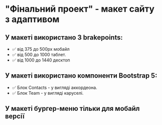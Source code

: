 # "Фінальний проект" - макет сайту з адаптивом
## У макеті використано 3 brakepoints:
- :white_check_mark: від 375 до 500px мобайл
- :white_check_mark: від 500 до 1000 таблет.
- :white_check_mark: від 1000 до 1440 десктоп
## У макеті використано компоненти Bootstrap 5:
- :white_check_mark: Блок Contacts - у вигляді аккордеона.
- :white_check_mark: Блок Team - у вигляді каруселі.
## У макеті бургер-меню тільки для мобайл версії

